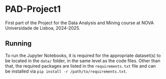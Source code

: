 # PAD-Project1
First part of the Project for the Data Analysis and Mining course at NOVA Universidade de Lisboa, 2024-2025.  

## Running
To run the Jupyter Notebooks, it is required for the appropriate dataset(s) to be located in the `data/` folder, in the same level as the code files. Other than that, the required packages are listed in the `requirements.txt` file and can be installed via `pip install -r /path/to/requirements.txt`.
